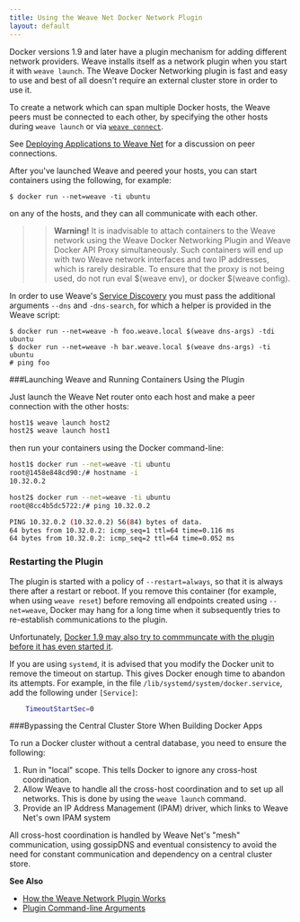 ```yaml
---
title: Using the Weave Net Docker Network Plugin
layout: default
---
```



Docker versions 1.9 and later have a plugin mechanism for adding
different network providers. Weave installs itself as a network plugin
when you start it with `weave launch`. The Weave Docker Networking plugin is fast and easy to use and 
best of all doesn't require an external cluster store in order to use it.  

To create a network which can span multiple Docker hosts, the Weave peers must be connected to each other, by specifying the other hosts during `weave launch` or via
[`weave connect`](/site/using-weave/finding-adding-hosts-dynamically.md).

See [Deploying Applications to Weave Net](/site/using-weave/deploying-applications.md#peer-connections) for a discussion on peer connections. 

After you've launched Weave and peered your hosts,  you can start containers using the following, for example:

    $ docker run --net=weave -ti ubuntu

on any of the hosts, and they can all communicate with each other.

>>**Warning!** It is inadvisable to attach containers to the Weave network using the Weave Docker Networking Plugin and Weave Docker API Proxy simultaneously. Such containers will end up with two Weave network interfaces and two IP addresses, which is rarely desirable. To ensure that the proxy is not being used, do not run eval $(weave env), or docker $(weave config).

In order to use Weave's [Service Discovery](/site/weavedns/overview-using-weavedns.md) you
must pass the additional arguments `--dns` and `-dns-search`, for
which a helper is provided in the Weave script:

    $ docker run --net=weave -h foo.weave.local $(weave dns-args) -tdi ubuntu
    $ docker run --net=weave -h bar.weave.local $(weave dns-args) -ti ubuntu
    # ping foo



###Launching Weave and Running Containers Using the Plugin

Just launch the Weave Net router onto each host and make a peer connection with the other hosts:

~~~bash
host1$ weave launch host2
host2$ weave launch host1
~~~

then run your containers using the Docker command-line:

~~~bash
host1$ docker run --net=weave -ti ubuntu
root@1458e848cd90:/# hostname -i
10.32.0.2
~~~

~~~bash
host2$ docker run --net=weave -ti ubuntu
root@8cc4b5dc5722:/# ping 10.32.0.2

PING 10.32.0.2 (10.32.0.2) 56(84) bytes of data.
64 bytes from 10.32.0.2: icmp_seq=1 ttl=64 time=0.116 ms
64 bytes from 10.32.0.2: icmp_seq=2 ttl=64 time=0.052 ms
~~~


### Restarting the Plugin

The plugin is started with a policy of `--restart=always`, so that it is always there after a restart or reboot. If you remove this container (for example, when using `weave reset`) before removing all endpoints created using `--net=weave`, Docker may hang for a long time when it subsequently tries to re-establish communications to the plugin.

Unfortunately, [Docker 1.9 may also try to commmuncate with the plugin before it has even started it](https://github.com/docker/libnetwork/issues/813).

If you are using `systemd`, it is advised that you modify the Docker unit to remove the timeout on startup. This gives Docker enough time to abandon its attempts. For example, in the file `/lib/systemd/system/docker.service`, add the following under `[Service]`: 

~~~bash
    TimeoutStartSec=0
~~~

###Bypassing the Central Cluster Store When Building Docker Apps

To run a Docker cluster without a central database, you need to ensure the following:

 1. Run in "local" scope. This tells Docker to ignore any cross-host coordination.
 2. Allow Weave to handle all the cross-host coordination and to set up all networks. This is done by using the `weave launch` command.
 3. Provide an IP Address Management (IPAM) driver, which links to Weave Net's own IPAM system

All cross-host coordination is handled by Weave Net's "mesh" communication, using gossipDNS and eventual consistency to avoid the need for constant communication and dependency on a central cluster store.


**See Also**

 * [How the Weave Network Plugin Works](/site/plugin/plugin-how-it-works.md)
 * [Plugin Command-line Arguments](/site/plugin/plug-in-command-line.md)
 

